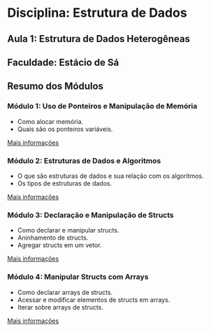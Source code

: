 # Disciplina: Estrutura de Dados

## Aula 1: Estrutura de Dados Heterogêneas

## Faculdade: Estácio de Sá

## Resumo dos Módulos

### Módulo 1: Uso de Ponteiros e Manipulação de Memória

- Como alocar memória.
- Quais são os ponteiros variáveis.

[Mais informações](./mod1/desc.md)

### Módulo 2: Estruturas de Dados e Algoritmos
- O que são estruturas de dados e sua relação com os algoritmos.
- Os tipos de estruturas de dados.

[Mais informações](./mod2/desc.md)

### Módulo 3: Declaração e Manipulação de Structs
- Como declarar e manipular structs.
- Aninhamento de structs.
- Agregar structs em um vetor.

[Mais informações](./mod3/desc.md)

### Módulo 4: Manipular Structs com Arrays
- Como declarar arrays de structs.
- Acessar e modificar elementos de structs em arrays.
- Iterar sobre arrays de structs.

[Mais informações](./mod4/desc.md)